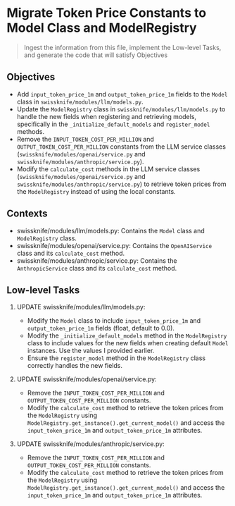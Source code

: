 # Migrate Token Price Constants to Model Class and ModelRegistry

> Ingest the information from this file, implement the Low-level Tasks, and generate the code that will satisfy Objectives

## Objectives
- Add `input_token_price_1m` and `output_token_price_1m` fields to the `Model` class in `swissknife/modules/llm/models.py`.
- Update the `ModelRegistry` class in `swissknife/modules/llm/models.py` to handle the new fields when registering and retrieving models, specifically in the `_initialize_default_models` and `register_model` methods.
- Remove the `INPUT_TOKEN_COST_PER_MILLION` and `OUTPUT_TOKEN_COST_PER_MILLION` constants from the LLM service classes (`swissknife/modules/openai/service.py` and `swissknife/modules/anthropic/service.py`).
- Modify the `calculate_cost` methods in the LLM service classes (`swissknife/modules/openai/service.py` and `swissknife/modules/anthropic/service.py`) to retrieve token prices from the `ModelRegistry` instead of using the local constants.

## Contexts
- swissknife/modules/llm/models.py: Contains the `Model` class and `ModelRegistry` class.
- swissknife/modules/openai/service.py: Contains the `OpenAIService` class and its `calculate_cost` method.
- swissknife/modules/anthropic/service.py: Contains the `AnthropicService` class and its `calculate_cost` method.

## Low-level Tasks
1. UPDATE swissknife/modules/llm/models.py:
   - Modify the `Model` class to include `input_token_price_1m` and `output_token_price_1m` fields (float, default to 0.0).
   - Modify the `_initialize_default_models` method in the `ModelRegistry` class to include values for the new fields when creating default `Model` instances. Use the values I provided earlier.
   - Ensure the `register_model` method in the `ModelRegistry` class correctly handles the new fields.

2. UPDATE swissknife/modules/openai/service.py:
   - Remove the `INPUT_TOKEN_COST_PER_MILLION` and `OUTPUT_TOKEN_COST_PER_MILLION` constants.
   - Modify the `calculate_cost` method to retrieve the token prices from the `ModelRegistry` using `ModelRegistry.get_instance().get_current_model()` and access the `input_token_price_1m` and `output_token_price_1m` attributes.

3. UPDATE swissknife/modules/anthropic/service.py:
   - Remove the `INPUT_TOKEN_COST_PER_MILLION` and `OUTPUT_TOKEN_COST_PER_MILLION` constants.
   - Modify the `calculate_cost` method to retrieve the token prices from the `ModelRegistry` using `ModelRegistry.get_instance().get_current_model()` and access the `input_token_price_1m` and `output_token_price_1m` attributes.
